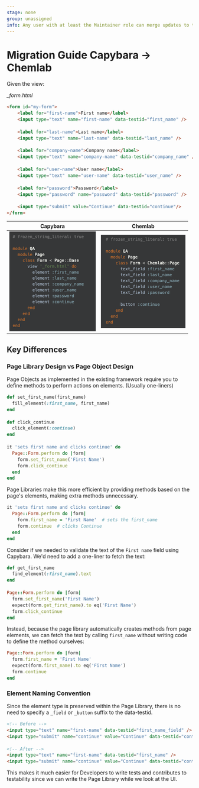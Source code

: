 ```yaml
---
stage: none
group: unassigned
info: Any user with at least the Maintainer role can merge updates to this content. For details, see https://docs.gitlab.com/ee/development/development_processes.html#development-guidelines-review.
---
```


# Migration Guide Capybara → Chemlab

Given the view:

*_form.html*

```html
<form id="my-form">
    <label for="first-name">First name</label>
    <input type="text" name="first-name" data-testid="first_name" />

    <label for="last-name">Last name</label>
    <input type="text" name="last-name" data-testid="last_name" />

    <label for="company-name">Company name</label>
    <input type="text" name="company-name" data-testid="company_name" />

    <label for="user-name">User name</label>
    <input type="text" name="user-name" data-testid="user_name" />

    <label for="password">Password</label>
    <input type="password" name="password" data-testid="password" />

    <input type="submit" value="Continue" data-testid="continue"/>
</form>
```

| Capybara | Chemlab |
| ------ | ----- |
| ![before](img/gl-capybara_V13_12.png) | ![after](img/gl-chemlab_V13_12.png) |

## Key Differences

### Page Library Design vs Page Object Design

Page Objects as implemented in the existing framework require you to define methods to perform actions on elements. (Usually one-liners)

```ruby
def set_first_name(first_name)
  fill_element(:first_name, first_name)
end

def click_continue
  click_element(:continue)
end

it 'sets first name and clicks continue' do
  Page::Form.perform do |form|
    form.set_first_name('First Name')
    form.click_continue
  end
end
```

Page Libraries make this more efficient by providing methods based on the page's elements, making extra methods unnecessary.

```ruby
it 'sets first name and clicks continue' do
  Page::Form.perform do |form|
    form.first_name = 'First Name'  # sets the first_name
    form.continue  # clicks Continue
  end
end
```

Consider if we needed to validate the text of the `First name` field using Capybara. We'd need to add a one-liner to fetch the text:

```ruby
def get_first_name
  find_element(:first_name).text
end

Page::Form.perform do |form|
  form.set_first_name('First Name')
  expect(form.get_first_name).to eq('First Name')
  form.click_continue
end
```

Instead, because the page library automatically creates methods from page elements, we can fetch the text by calling `first_name` without writing code to define the method ourselves:

```ruby
Page::Form.perform do |form|
  form.first_name = 'First Name'
  expect(form.first_name).to eq('First Name')
  form.continue
end
```

### Element Naming Convention

Since the element type is preserved within the Page Library, there is no need to specify a `_field` or `_button` suffix to the data-testid.

```html
<!-- Before -->
<input type="text" name="first-name" data-testid="first_name_field" />
<input type="submit" name="continue" value="Continue" data-testid="continue-button" />

<!-- After -->
<input type="text" name="first-name" data-testid="first_name" />
<input type="submit" name="continue" value="Continue" data-testid="continue" />
```

This makes it much easier for Developers to write tests and contributes to testability since we can write the Page Library while we look at the UI.
